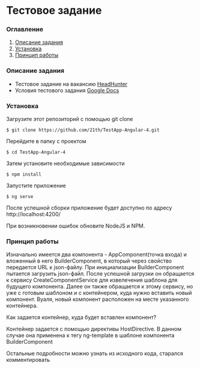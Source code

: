 # Тестовое задание

### Оглавление
1. [Описание задания](#Описание-задания)
2. [Установка](#Установка)
3. [Принцип работы](#Принцип-работы)

### Описание задания
- Тестовое задание на вакансию [HeadHunter]
- Условия тестового задания [Google Docs]

### Установка

Загрузите этот репозиторий с помощью git clone
```
$ git clone https://github.com/21th/TestApp-Angular-4.git
```
Перейдите в папку с проектом
```
$ cd TestApp-Angular-4
```
Затем установите необходимые зависимости
```
$ npm install
```
Запустите приложение
```
$ ng serve
```
После успешной сборки приложение будет доступно по адресу http://localhost:4200/

При возникновении ошибок обновите NodeJS и NPM.

### Принцип работы
Изначально имеется два компонента - AppComponent(точка входа) и вложенный в него BuilderComponent, в который через свойство передается URL к json-файлу. При инициализации BuilderComponent пытается загрузить json-файл. После успешной загрузки он обращается к сервису CreateComponentService для извелечения шаблона для будущего компонента. Далее он также обращается к этому сервису, но уже с готовым шаблоном и с контейнером, куда нужно вставить новый компонент. Вуаля, новый компонент расположен на месте указанного контейнера.

Как задается контейнер, куда будет вставлен компонент?

Контейнер задается с помощью директивы HostDirective. В данном случае она применена к тегу ng-template в шаблоне компонента BuilderComponent

Остальные подробности можно узнать из исходного кода, старался комментировать

[HeadHunter]: <https://hh.ru/vacancy/20022248>
[Google Docs]: <https://docs.google.com/document/d/1wCj5J9NYCyRprZM9hQrv0zNjLtQzHX8aaPg0Qb_qj_U/edit>
